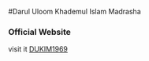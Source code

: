#Darul Uloom Khademul Islam Madrasha
### Official Website
visit it [DUKIM1969](https://dukim1969.netlify.app/)
